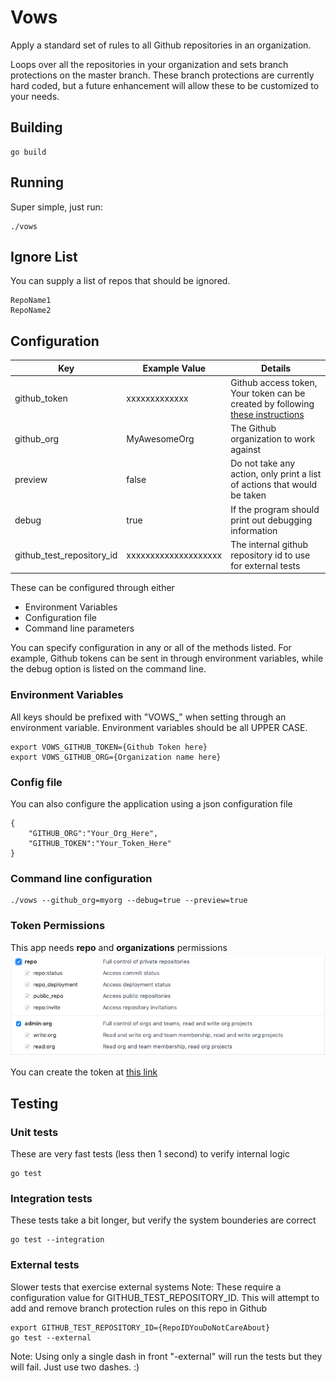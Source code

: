 # Vows
Apply a standard set of rules to all Github repositories in an organization.

Loops over all the repositories in your organization and sets branch protections on the master branch.  These branch protections are currently hard coded, but a future enhancement will allow these to be customized to your needs.

## Building
```
go build
```

## Running
Super simple, just run:
```
./vows
```

## Ignore List
You can supply a list of repos that should be ignored.
```
RepoName1
RepoName2
```

## Configuration
| Key | Example Value | Details |
| --- | ------------- | ------- |
|github_token|xxxxxxxxxxxxx|Github access token, Your token can be created by following [these instructions](https://help.github.com/en/articles/creating-a-personal-access-token-for-the-command-line)|
|github_org|MyAwesomeOrg|The Github organization to work against|
|preview|false|Do not take any action, only print a list of actions that would be taken|
|debug|true|If the program should print out debugging information|
|github_test_repository_id|xxxxxxxxxxxxxxxxxxxx|The internal github repository id to use for external tests|

These can be configured through either
* Environment Variables
* Configuration file
* Command line parameters

You can specify configuration in any or all of the methods listed.  For example, Github tokens can be sent in through environment variables, while the debug option is listed on the command line.

### Environment Variables
All keys should be prefixed with "VOWS_" when setting through an environment variable.  Environment variables should be all UPPER CASE.
```
export VOWS_GITHUB_TOKEN={Github Token here}
export VOWS_GITHUB_ORG={Organization name here}
```

### Config file
You can also configure the application using a json configuration file
```
{
    "GITHUB_ORG":"Your_Org_Here",
    "GITHUB_TOKEN":"Your_Token_Here"
}
```
### Command line configuration
```
./vows --github_org=myorg --debug=true --preview=true
```

### Token Permissions
This app needs **repo** and **organizations** permissions
![token permissions](assets/repo-permissions.png)

You can create the token at [this link](https://help.github.com/en/articles/creating-a-personal-access-token-for-the-command-line)

## Testing

### Unit tests
These are very fast tests (less then 1 second) to verify internal logic 
```
go test
```

### Integration tests
These tests take a bit longer, but verify the system bounderies are correct
```
go test --integration
```

### External tests
Slower tests that exercise external systems
Note: These require a configuration value for GITHUB_TEST_REPOSITORY_ID. This will attempt to add and remove branch protection rules on this repo in Github
```
export GITHUB_TEST_REPOSITORY_ID={RepoIDYouDoNotCareAbout}
go test --external
```
Note: Using only a single dash in front "-external" will run the tests but they will fail.  Just use two dashes.  :)  
